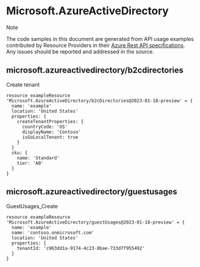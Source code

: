 # Microsoft.AzureActiveDirectory
  
> [!NOTE]
> The code samples in this document are generated from API usage examples contributed by Resource Providers in their [Azure Rest API specifications](https://github.com/Azure/azure-rest-api-specs). Any issues should be reported and addressed in the source.


## microsoft.azureactivedirectory/b2cdirectories

Create tenant
```bicep
resource exampleResource 'Microsoft.AzureActiveDirectory/b2cDirectories@2023-01-18-preview' = {
  name: 'example'
  location: 'United States'
  properties: {
    createTenantProperties: {
      countryCode: 'US'
      displayName: 'Contoso'
      isGoLocalTenant: true
    }
  }
  sku: {
    name: 'Standard'
    tier: 'A0'
  }
}
```

## microsoft.azureactivedirectory/guestusages

GuestUsages_Create
```bicep
resource exampleResource 'Microsoft.AzureActiveDirectory/guestUsages@2023-01-18-preview' = {
  name: 'example'
  name: 'contoso.onmicrosoft.com'
  location: 'United States'
  properties: {
    tenantId: 'c963dd1a-9174-4c23-8bae-733d7f955492'
  }
}
```
